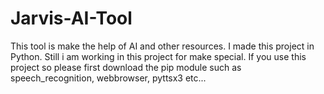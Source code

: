 # Jarvis-AI-Tool
This tool is make the help of AI and other resources. 
I made this project in Python. 
Still i am working in this project for make special.
If you use this project so please first download the pip module such as speech_recognition, webbrowser, pyttsx3 etc...

